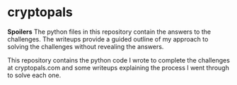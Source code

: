 # cryptopals

**Spoilers**
The python files in this repository contain the answers to the challenges. The writeups provide a guided outline of my approach to solving the challenges without revealing the answers.

This repository contains the python code I wrote to complete the challenges at cryptopals.com and some writeups explaining the process I went through to solve each one.